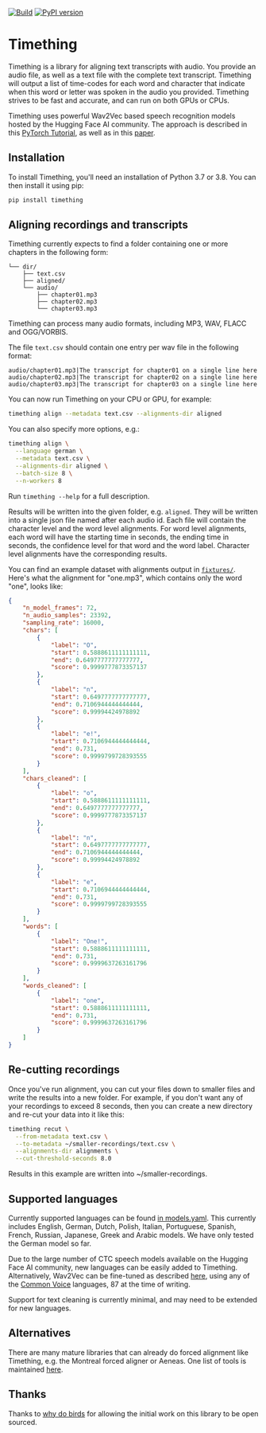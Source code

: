 [![Build](https://github.com/feldberlin/timething/workflows/CI/badge.svg)](https://github.com/feldberlin/timething/actions)
[![PyPI version](https://badge.fury.io/py/timething.svg)](https://badge.fury.io/py/timething)

# Timething

Timething is a library for aligning text transcripts with audio. You provide
an audio file, as well as a text file with the complete text transcript.
Timething will output a list of time-codes for each word and character that
indicate when this word or letter was spoken in the audio you provided.
Timething strives to be fast and accurate, and can run on both GPUs or CPUs.

Timething uses powerful Wav2Vec based speech recognition models hosted by the
Hugging Face AI community. The approach is described in this [PyTorch
Tutorial](https://pytorch.org/audio/main/tutorials/forced_alignment_tutorial.html),
as well as in this [paper](https://arxiv.org/abs/2007.09127).

## Installation

To install Timething, you'll need an installation of Python 3.7 or 3.8. You
can then install it using pip:

```bash
pip install timething
```

## Aligning recordings and transcripts

Timething currently expects to find a folder containing one or more chapters
in the following form:


    └── dir/
        ├── text.csv
        ├── aligned/
        └── audio/
            ├── chapter01.mp3
            ├── chapter02.mp3
            └── chapter03.mp3


Timething can process many audio formats, including MP3, WAV, FLACC and
OGG/VORBIS.

The file `text.csv` should contain one entry per wav file in the following
format:

```csv
audio/chapter01.mp3|The transcript for chapter01 on a single line here
audio/chapter02.mp3|The transcript for chapter02 on a single line here
audio/chapter03.mp3|The transcript for chapter03 on a single line here
```

You can now run Timething on your CPU or GPU, for example:

```bash
timething align --metadata text.csv --alignments-dir aligned
```

You can also specify more options, e.g.:

```bash
timething align \
  --language german \
  --metadata text.csv \
  --alignments-dir aligned \
  --batch-size 8 \
  --n-workers 8
```

Run `timething --help` for a full description.

Results will be written into the given folder, e.g. `aligned`. They will be
written into a single json file named after each audio id. Each file will
contain the character level and the word level alignments. For word level
alignments, each word will have the starting time in seconds, the ending time
in seconds, the confidence level for that word and the word label. Character
level alignments have the corresponding results.

You can find an example dataset with alignments output in
[`fixtures/`](https://github.com/feldberlin/timething/blob/main/fixtures).
Here's what the alignment for "one.mp3", which contains only the word "one",
looks like:

```json
{
    "n_model_frames": 72,
    "n_audio_samples": 23392,
    "sampling_rate": 16000,
    "chars": [
        {
            "label": "O",
            "start": 0.5888611111111111,
            "end": 0.6497777777777777,
            "score": 0.9999777873357137
        },
        {
            "label": "n",
            "start": 0.6497777777777777,
            "end": 0.7106944444444444,
            "score": 0.99994424978892
        },
        {
            "label": "e!",
            "start": 0.7106944444444444,
            "end": 0.731,
            "score": 0.9999799728393555
        }
    ],
    "chars_cleaned": [
        {
            "label": "o",
            "start": 0.5888611111111111,
            "end": 0.6497777777777777,
            "score": 0.9999777873357137
        },
        {
            "label": "n",
            "start": 0.6497777777777777,
            "end": 0.7106944444444444,
            "score": 0.99994424978892
        },
        {
            "label": "e",
            "start": 0.7106944444444444,
            "end": 0.731,
            "score": 0.9999799728393555
        }
    ],
    "words": [
        {
            "label": "One!",
            "start": 0.5888611111111111,
            "end": 0.731,
            "score": 0.9999637263161796
        }
    ],
    "words_cleaned": [
        {
            "label": "one",
            "start": 0.5888611111111111,
            "end": 0.731,
            "score": 0.9999637263161796
        }
    ]
}
```

## Re-cutting recordings

Once you've run alignment, you can cut your files down to smaller files and
write the results into a new folder. For example, if you don't want any of
your recordings to exceed 8 seconds, then you can create a new directory and
re-cut your data into it like this:

```bash
timething recut \
  --from-metadata text.csv \
  --to-metadata ~/smaller-recordings/text.csv \
  --alignments-dir alignments \
  --cut-threshold-seconds 8.0
```

Results in this example are written into ~/smaller-recordings.

## Supported languages

Currently supported languages can be found [in
models.yaml](https://github.com/feldberlin/timething/blob/main/src/timething/models.yaml).
This currently includes English, German, Dutch, Polish, Italian, Portuguese,
Spanish, French, Russian, Japanese, Greek and Arabic models. We have only
tested the German model so far.

Due to the large number of CTC speech models available on the Hugging Face AI
community, new languages can be easily added to Timething. Alternatively,
Wav2Vec can be fine-tuned as described
[here](https://huggingface.co/blog/fine-tune-wav2vec2-english), using any of
the [Common Voice](https://commonvoice.mozilla.org/en/languages) languages, 87
at the time of writing.

Support for text cleaning is currently minimal, and may need to be extended
for new languages.

## Alternatives

There are many mature libraries that can already do forced alignment like
Timething, e.g. the Montreal forced aligner or Aeneas. One list of tools is
maintained [here](https://github.com/pettarin/forced-alignment-tools).

## Thanks

Thanks to [why do birds](http://www.whydobirds.de) for allowing the initial
work on this library to be open sourced.
